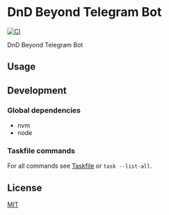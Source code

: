 # DnD Beyond Telegram Bot

[![CI](https://github.com/ovsds/ddbot/workflows/Check%20PR/badge.svg)](https://github.com/ovsds/ddbot/actions?query=workflow%3A%22%22Check+PR%22%22)

DnD Beyond Telegram Bot

## Usage

## Development

### Global dependencies

- nvm
- node

### Taskfile commands

For all commands see [Taskfile](Taskfile.yaml) or `task --list-all`.

## License

[MIT](LICENSE)
